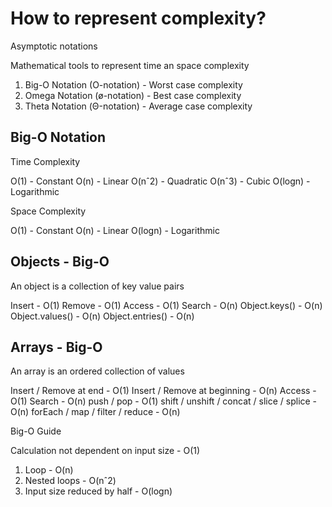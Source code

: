 # How to represent complexity?

Asymptotic notations

Mathematical tools to represent time an space complexity

1. Big-O Notation (O-notation) - Worst case complexity
2. Omega Notation (ø-notation) - Best case complexity
3. Theta Notation (Θ-notation) - Average case complexity

## Big-O Notation

Time Complexity

O(1) - Constant
O(n) - Linear
O(nˆ2) - Quadratic
O(nˆ3) - Cubic
O(logn) - Logarithmic

Space Complexity

O(1) - Constant
O(n) - Linear
O(logn) - Logarithmic

## Objects - Big-O

An object is a collection of key value pairs

Insert - O(1)
Remove - O(1)
Access - O(1)
Search - O(n)
Object.keys() - O(n)
Object.values() - O(n)
Object.entries() - O(n)

## Arrays - Big-O

An array is an ordered collection of values

Insert / Remove at end - O(1)
Insert / Remove at beginning - O(n)
Access - O(1)
Search - O(n)
push / pop - O(1)
shift / unshift / concat / slice / splice - O(n)
forEach / map / filter / reduce - O(n)

Big-O Guide

Calculation not dependent on input size - O(1)

1. Loop - O(n)
2. Nested loops - O(nˆ2)
3. Input size reduced by half - O(logn)
